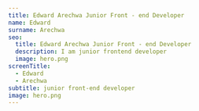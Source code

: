 ```yaml
---
title: Edward Arechwa Junior Front - end Developer
name: Edward
surname: Arechwa
seo:
  title: Edward Arechwa Junior Front - end Developer
  description: I am junior frontend developer
  image: hero.png
screenTitle:
  - Edward
  - Arechwa
subtitle: junior front-end developer
image: hero.png
---
```

